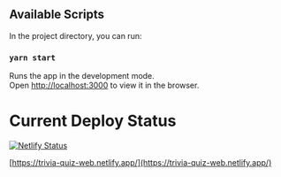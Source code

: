 ## Available Scripts

In the project directory, you can run:

### `yarn start`

Runs the app in the development mode.\
Open [http://localhost:3000](http://localhost:3000) to view it in the browser.

# Current Deploy Status

[![Netlify Status](https://api.netlify.com/api/v1/badges/493014b6-d781-4821-a4cc-3dbed24e7c34/deploy-status)](https://app.netlify.com/sites/trivia-quiz-web/deploys)

[https://trivia-quiz-web.netlify.app/](https://trivia-quiz-web.netlify.app/)
